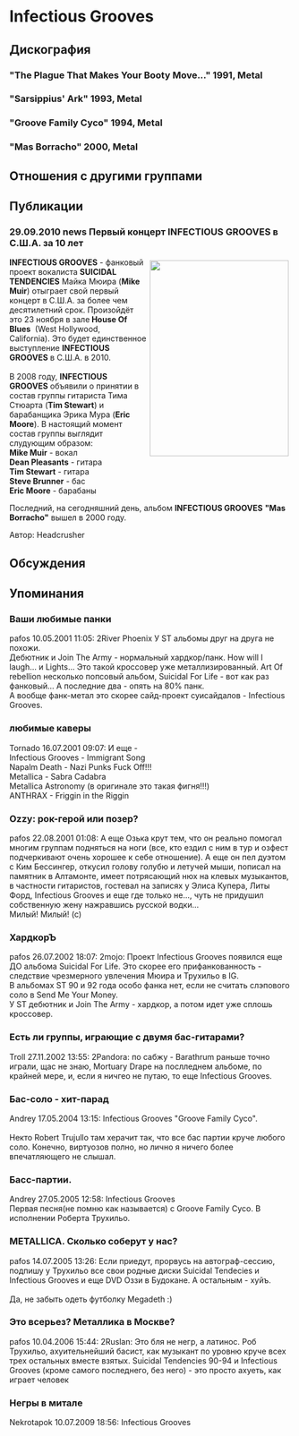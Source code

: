 # Infectious Grooves



## Дискография

### "The Plague That Makes Your Booty Move..." 1991, Metal



### "Sarsippius' Ark" 1993, Metal



### "Groove Family Cyco" 1994, Metal



### "Mas Borracho" 2000, Metal




## Отношения с другими группами


## Публикации

### 29.09.2010 news Первый концерт INFECTIOUS GROOVES в С.Ш.А. за 10 лет

<P><STRONG><IMG border=0 hspace=5 alt="" vspace=5 align=right src="/images/news_rus/2010.09/17277.jpg" width=248 height=350>INFECTIOUS GROOVES</STRONG> - фанковый проект вокалиста <STRONG>SUICIDAL TENDENCIES</STRONG>&nbsp;Майка Мюира (<STRONG>Mike Muir</STRONG>) отыграет свой первый концерт в С.Ш.А.&nbsp;за более чем десятилетний срок. Произойдёт это 23 ноября в зале<STRONG> House Of Blues</STRONG>&nbsp;&nbsp;(West Hollywood, California).&nbsp;Это будет единственное выступление <STRONG>INFECTIOUS GROOVES</STRONG>&nbsp;в С.Ш.А. в&nbsp;2010.<BR itxtvisited="1"><BR itxtvisited="1">В 2008 году, <STRONG>INFECTIOUS GROOVES</STRONG> объявили о принятии в состав группы гитариста Тима Стюарта (<B itxtvisited="1">Tim Stewart</B>) и барабанщика Эрика Мура&nbsp;(<B itxtvisited="1">Eric Moore</B>). В настоящий момент состав группы выглядит слудующим образом:<BR itxtvisited="1"><B itxtvisited="1">Mike Muir</B> - вокал<BR itxtvisited="1"><B itxtvisited="1">Dean Pleasants</B> - гитара<BR itxtvisited="1"><B itxtvisited="1">Tim Stewart</B> - гитара<BR itxtvisited="1"><B itxtvisited="1">Steve Brunner</B> - бас<BR itxtvisited="1"><B itxtvisited="1">Eric Moore</B> - барабаны</P>
<P>Последний, на сегодняшний день, альбом <STRONG>INFECTIOUS GROOVES</STRONG> <B itxtvisited="1">"Mas Borracho"</B> вышел в 2000 году.<BR itxtvisited="1"></P>
Автор: Headcrusher


## Обсуждения


## Упоминания

### Ваши любимые панки

pafos 10.05.2001 11:05:
2River Phoenix У ST альбомы друг на друга не похожи.<BR>Дебютник и Join The Army - нормальный хардкор/панк. How will I laugh... и Lights... Это такой кроссовер уже металлизированный. Art Of rebellion несколько попсовый альбом, Suicidal For Life - вот как раз фанковый... А последние два - опять на 80% панк. <BR>А вообще фанк-метал это скорее сайд-проект суисайдалов - Infectious Grooves. 

### любимые каверы

Tornado 16.07.2001 09:07:
И еще - <BR>Infectious Grooves - Immigrant Song<BR>Napalm Death - Nazi Punks Fuck Off!!!<BR>Metallica - Sabra Cadabra<BR>Metallica Astronomy (в оригинале это такая фигня!!!)<BR>ANTHRAX - Friggin in the Riggin

### Ozzy: рок-герой или позер?

pafos 22.08.2001 01:08:
А еще Озька крут тем, что он реально помогал многим группам подняться на ноги (все, кто ездил с ним в тур и озфест подчеркивают очень хорошее к себе отношение). А еще он пел дуэтом с Ким Бессингер, откусил голову голубю и летучей мыши, пописал на памятник в Алтамонте, имеет потрясающий нюх на клевых музыкантов, в частности гитаристов, гостевал на записях у Элиса Купера, Литы Форд, Infectious Grooves и еще где только не..., чуть не придушил собственную жену нажравшись русской водки...<BR>Милый! Милый! (с)

### ХардкорЪ

pafos 26.07.2002 18:07:
2mojo: Проект Infectious Grooves появился еще ДО альбома Suicidal For Life. Это скорее его прифанкованность - следствие чрезмерного увлечения Мюира и Трухильо в IG.<BR>В альбомах ST 90 и 92 года особо фанка нет, если не считать слэпового соло в Send Me Your Money.<BR>У ST дебютник и Join The Army - хардкор, а потом идет уже сплошь кроссовер.

### Есть ли группы, играющие с двумя бас-гитарами?

Troll 27.11.2002 13:55:
2Pandora: по сабжу - Barathrum раньше точно играли, щас не знаю, Mortuary Drape на послледнем альбоме, по крайней мере, и, если я ничгео не путаю, то еще Infectious Grooves. 

### Бас-соло - хит-парад

Andrey 17.05.2004 13:15:
Infectious Grooves "Groove Family Cyco".<BR><BR>Некто Robert Trujullo там херачит так, что все бас партии круче любого соло. Конечно, виртуозов полно, но лично я ничего более впечатляющего не слышал.

### Басс-партии.

Andrey 27.05.2005 12:58:
Infectious Grooves <BR>Первая песня(не помню как называется) с Groove Family Cyco. В исполнении Роберта Трухильо.

### METALLICA. Сколько соберут у нас?

pafos 14.07.2005 13:26:
Если приедут, прорвусь на автограф-сессию, подпишу у Трухильо все свои родные диски Suicidal Tendecies и Infectious Grooves и еще DVD Оззи в Будокане. А остальным - хуйъ.<BR><BR>Да, не забыть одеть футболку Megadeth :)

### Это всерьез? Металлика в Москве?

pafos 10.04.2006 15:44:
2Ruslan: Это бля не негр, а латинос. Роб Трухильо, ахуительнейший басист, как музыкант по уровню круче всех трех остальных вместе взятых. Suicidal Tendencies 90-94 и Infectious Grooves (кроме самого последнего, без него) - это просто ахуеть, как играет человек

### Негры в митале

Nekrotapok 10.07.2009 18:56:
Infectious Grooves 

